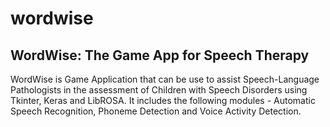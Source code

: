 # wordwise

## WordWise: The Game App for Speech Therapy

WordWise is Game Application that can be use to assist Speech-Language Pathologists in the assessment of Children with Speech Disorders using Tkinter, Keras and LibROSA. 
It includes the following modules - Automatic Speech Recognition, Phoneme Detection and Voice Activity Detection.
